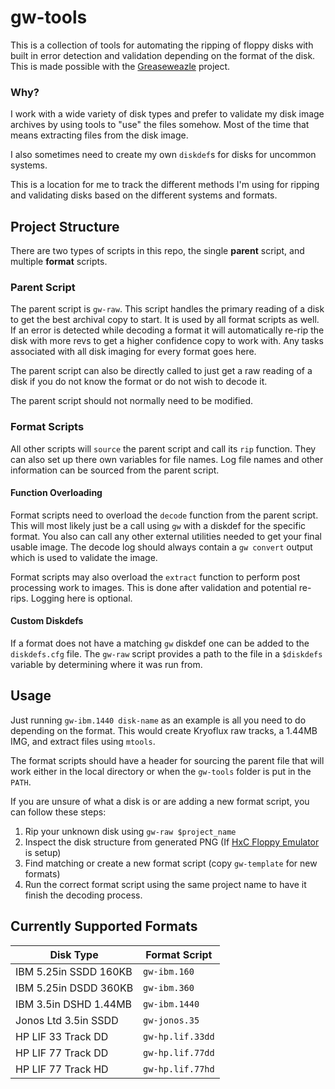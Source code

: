 # gw-tools
This is a collection of tools for automating the ripping of floppy disks with
built in error detection and validation depending on the format of the disk.
This is made possible with the [Greaseweazle](https://github.com/keirf/greaseweazle)
project.

### Why?
I work with a wide variety of disk types and prefer to validate my disk image
archives by using tools to "use" the files somehow. Most of the time that means
extracting files from the disk image.

I also sometimes need to create my own `diskdef`s for disks for uncommon
systems.

This is a location for me to track the different methods I'm using for ripping
and validating disks based on the different systems and formats.

## Project Structure
There are two types of scripts in this repo, the single **parent** script, and
multiple **format** scripts. 

### Parent Script
The parent script is `gw-raw`. This script handles the primary reading of a disk
to get the best archival copy to start. It is used by all format scripts as 
well. If an error is detected while decoding a format it will automatically 
re-rip the disk with more revs to get a higher confidence copy to work with. Any
tasks associated with all disk imaging for every format goes here.

The parent script can also be directly called to just get a raw reading of a
disk if you do not know the format or do not wish to decode it.

The parent script should not normally need to be modified.

### Format Scripts
All other scripts will `source` the parent script and call its `rip` function.
They can also set up there own variables for file names. Log file names and
other information can be sourced from the parent script.

#### Function Overloading
Format scripts need to overload the `decode` function from the parent script.
This will most likely just be a call using `gw` with a diskdef for the specific
format. You also can call any other external utilities needed to get your final 
usable image. The decode log should always contain a `gw convert` output which
is used to validate the image.

Format scripts may also overload the `extract` function to perform post
processing work to images. This is done after validation and potential
re-rips. Logging here is optional.

#### Custom Diskdefs
If a format does not have a matching `gw` diskdef one can be added to the 
`diskdefs.cfg` file. The `gw-raw` script provides a path to the file in a 
`$diskdefs` variable by determining where it was run from.

## Usage
Just running `gw-ibm.1440 disk-name` as an example is all you need to do 
depending on the format. This would create Kryoflux raw tracks, a 1.44MB IMG, 
and extract files using `mtools`.

The format scripts should have a header for sourcing the parent file that will
work either in the local directory or when the `gw-tools` folder is put in the
`PATH`.

If you are unsure of what a disk is or are adding a new format script, you can 
follow these steps:

1. Rip your unknown disk using `gw-raw $project_name`
2. Inspect the disk structure from generated PNG (If [HxC Floppy Emulator](https://github.com/jfdelnero/HxCFloppyEmulator) is setup)
3. Find matching or create a new format script (copy `gw-template` for new formats)
4. Run the correct format script using the same project name to have it finish the decoding process.

## Currently Supported Formats

| Disk Type               | Format Script               |
|-------------------------|-----------------------------|
|IBM 5.25in SSDD 160KB    | `gw-ibm.160`                |
|IBM 5.25in DSDD 360KB    | `gw-ibm.360`                |
|IBM 3.5in DSHD 1.44MB    | `gw-ibm.1440`               |
|Jonos Ltd 3.5in SSDD     | `gw-jonos.35`               |
|HP LIF 33 Track DD       | `gw-hp.lif.33dd`            |
|HP LIF 77 Track DD       | `gw-hp.lif.77dd`            |
|HP LIF 77 Track HD       | `gw-hp.lif.77hd`            |

